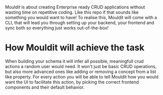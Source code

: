 Mouldit is about creating Enterprise ready CRUD applications without wasting time on repetitive coding. Like this repo if that sounds like something you would want to have! 
To realise this, Mouldit will come with a CLI, that will lead you through setting up your backend, your frontend and sync both so everything just works out-of-the-box! 
<h1>How Mouldit will achieve the task</h1>
<p>When building your schema it will infer all possible, meaningfull crud actions a random user would need. It won't just be basic CRUD operations, but also more advanced ones like adding or removing a concept from a list like property. For every action you will be able to tell Mouldit how you would want the UI to facilitate this action, by picking the correct frontend components and their default behavior. </p>
